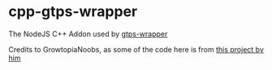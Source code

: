 # cpp-gtps-wrapper
The NodeJS C++ Addon used by [gtps-wrapper](https://github.com/Alexander9673/gtps-wrapper)  

Credits to GrowtopiaNoobs, as some of the code here is from [this project by him](https://github.com/growtopianoobs/growtopiaserver)
